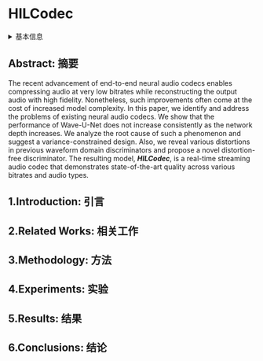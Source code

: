 # HILCodec

<details>
<summary>基本信息</summary>

- 标题: "HILCodec: High Fidelity and Lightweight Neural Audio Codec"
- 作者:
  - 01 Sunghwan Ahn,
  - 02 Beom Jun Woo,
  - 03 Min Hyun Han,
  - 04 Chanyeong Moon,
  - 05 Nam Soo Kim
- 链接:
  - [ArXiv](https://arxiv.org/abs/2405.04752)
  - [Publication]
  - [Github](https://github.com/aask1357/hilcodec)
  - [Demo](https://aask1357.github.io/hilcodec/)
- 文件:
  - [ArXiv](_PDF/2405.04752v2__HILCodec__High-Fidelity_and_Lightweight_Neural_Audio_Codec.pdf)
  - [Publication] #TODO

</details>

## Abstract: 摘要

The recent advancement of end-to-end neural audio codecs enables compressing audio at very low bitrates while reconstructing the output audio with high fidelity.
Nonetheless, such improvements often come at the cost of increased model complexity. In this paper, we identify and address the problems of existing neural audio codecs.
We show that the performance of Wave-U-Net does not increase consistently as the network depth increases. We analyze the root cause of such a phenomenon and suggest a variance-constrained design.
Also, we reveal various distortions in previous waveform domain discriminators and propose a novel distortion-free discriminator.
The resulting model, ***HILCodec***, is a real-time streaming audio codec that demonstrates state-of-the-art quality across various bitrates and audio types.

## 1.Introduction: 引言

## 2.Related Works: 相关工作

## 3.Methodology: 方法

## 4.Experiments: 实验

## 5.Results: 结果

## 6.Conclusions: 结论
